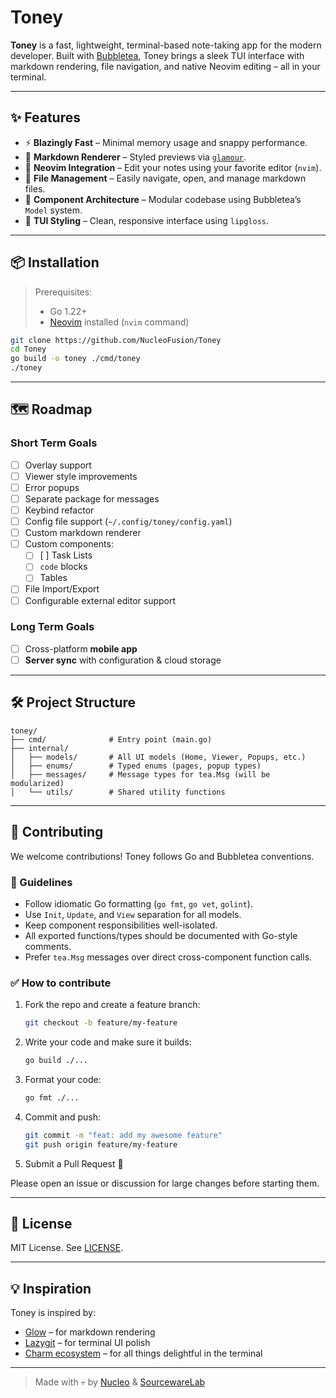 # Toney

**Toney** is a fast, lightweight, terminal-based note-taking app for the modern developer. Built with [Bubbletea](https://github.com/charmbracelet/bubbletea), Toney brings a sleek TUI interface with markdown rendering, file navigation, and native Neovim editing – all in your terminal.

---

## ✨ Features

- ⚡ **Blazingly Fast** – Minimal memory usage and snappy performance.
- 📝 **Markdown Renderer** – Styled previews via [`glamour`](https://github.com/charmbracelet/glamour).
- 🧠 **Neovim Integration** – Edit your notes using your favorite editor (`nvim`).
- 📂 **File Management** – Easily navigate, open, and manage markdown files.
- 🧩 **Component Architecture** – Modular codebase using Bubbletea’s `Model` system.
- 🎨 **TUI Styling** – Clean, responsive interface using `lipgloss`.

---

## 📦 Installation

> Prerequisites:  
> - Go 1.22+  
> - [Neovim](https://neovim.io/) installed (`nvim` command)

```bash
git clone https://github.com/NucleoFusion/Toney
cd Toney
go build -o toney ./cmd/toney
./toney
```

---

## 🗺 Roadmap

### Short Term Goals

- [ ] Overlay support
- [ ] Viewer style improvements
- [ ] Error popups
- [ ] Separate package for messages
- [ ] Keybind refactor
- [ ] Config file support (`~/.config/toney/config.yaml`)
- [ ] Custom markdown renderer
- [ ] Custom components:  
  - [ ] [ ] Task Lists  
  - [ ] `code` blocks  
  - [ ] Tables  
- [ ] File Import/Export
- [ ] Configurable external editor support

### Long Term Goals

- [ ] Cross-platform **mobile app**
- [ ] **Server sync** with configuration & cloud storage

---

## 🛠️ Project Structure

```
toney/
├── cmd/              # Entry point (main.go)
├── internal/
│   ├── models/       # All UI models (Home, Viewer, Popups, etc.)
│   ├── enums/        # Typed enums (pages, popup types)
│   ├── messages/     # Message types for tea.Msg (will be modularized)
│   └── utils/        # Shared utility functions
```

---

## 🤝 Contributing

We welcome contributions! Toney follows Go and Bubbletea conventions.

### 🧾 Guidelines

- Follow idiomatic Go formatting (`go fmt`, `go vet`, `golint`).
- Use `Init`, `Update`, and `View` separation for all models.
- Keep component responsibilities well-isolated.
- All exported functions/types should be documented with Go-style comments.
- Prefer `tea.Msg` messages over direct cross-component function calls.

### ✅ How to contribute

1. Fork the repo and create a feature branch:
   ```bash
   git checkout -b feature/my-feature
   ```

2. Write your code and make sure it builds:
   ```bash
   go build ./...
   ```

3. Format your code:
   ```bash
   go fmt ./...
   ```

4. Commit and push:
   ```bash
   git commit -m "feat: add my awesome feature"
   git push origin feature/my-feature
   ```

5. Submit a Pull Request 🎉

Please open an issue or discussion for large changes before starting them.

---

## 📄 License

MIT License. See [LICENSE](./LICENSE).

---

## 💡 Inspiration

Toney is inspired by:
- [Glow](https://github.com/charmbracelet/glow) – for markdown rendering  
- [Lazygit](https://github.com/jesseduffield/lazygit) – for terminal UI polish  
- [Charm ecosystem](https://github.com/charmbracelet) – for all things delightful in the terminal

---

> Made with 💀 by [Nucleo](https://github.com/NucleoFusion) & [SourcewareLab](https://discord.gg/X69MUr2DKm)

